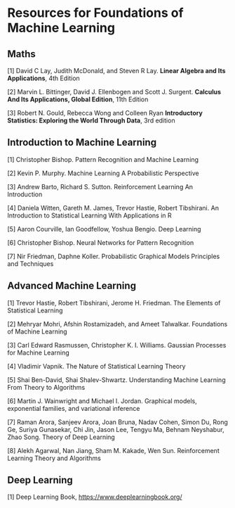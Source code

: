 # Resources for Foundations of Machine Learning

## Maths

[1] David C Lay, Judith McDonald, and Steven R Lay. **Linear Algebra and Its Applications**, 4th Edition

[2] Marvin L. Bittinger, David J. Ellenbogen and Scott J. Surgent. **Calculus And Its Applications, Global Edition**, 11th Edition

[3] Robert N. Gould, Rebecca Wong and Colleen Ryan **Introductory Statistics: Exploring the World Through Data**, 3rd edition 

## Introduction to Machine Learning

[1] Christopher Bishop. Pattern Recognition and Machine Learning

[2] Kevin P. Murphy. Machine Learning A Probabilistic Perspective

[3] Andrew Barto, Richard S. Sutton. Reinforcement Learning An Introduction

[4] Daniela Witten, Gareth M. James, Trevor Hastie, Robert Tibshirani. An Introduction to Statistical Learning With Applications in R

[5] Aaron Courville, Ian Goodfellow, Yoshua Bengio. Deep Learning

[6] Christopher Bishop. Neural Networks for Pattern Recognition

[7] Nir Friedman, Daphne Koller. Probabilistic Graphical Models Principles and Techniques

## Advanced Machine Learning

[1] Trevor Hastie, Robert Tibshirani, Jerome H. Friedman. The Elements of Statistical Learning

[2] Mehryar Mohri, Afshin Rostamizadeh, and Ameet Talwalkar. Foundations of Machine Learning

[3] Carl Edward Rasmussen, Christopher K. I. Williams. Gaussian Processes for Machine Learning

[4] Vladimir Vapnik. The Nature of Statistical Learning Theory

[5] Shai Ben-David, Shai Shalev-Shwartz. Understanding Machine Learning From Theory to Algorithms

[6] Martin J. Wainwright and Michael I. Jordan. Graphical models, exponential families, and variational inference

[7] Raman Arora, Sanjeev Arora, Joan Bruna, Nadav Cohen, Simon Du, Rong Ge, Suriya Gunasekar, Chi Jin, Jason Lee, Tengyu Ma, Behnam Neyshabur, Zhao Song. Theory of Deep Learning

[8] Alekh Agarwal, Nan Jiang, Sham M. Kakade, Wen Sun. Reinforcement Learning Theory and Algorithms

## Deep Learning

[1] Deep Learning Book, https://www.deeplearningbook.org/

